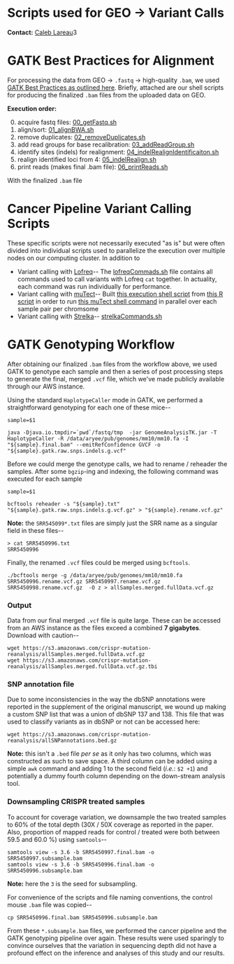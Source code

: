 <br><br>

# Scripts used for GEO -> Variant Calls

**Contact:** [Caleb Lareau](mailto:caleblareau@g.harvard.edu)3

# GATK Best Practices for Alignment

For processing the data from GEO -> `.fastq` -> high-quality `.bam`, 
we used [GATK Best Practices as outlined here](http://onlinelibrary.wiley.com/doi/10.1002/0471250953.bi1110s43/abstract).
Briefly, attached are our shell scripts for producing the finalized `.bam` files from the uploaded data on GEO. 

**Execution order:**

0. acquire fastq files: [00_getFastq.sh](https://github.com/aryeelab/crispr_mutation_reanalysis/blob/master/variantCallingPipeline/00_getFastq.sh)
1. align/sort: [01_alignBWA.sh](https://github.com/aryeelab/crispr_mutation_reanalysis/blob/master/variantCallingPipeline/01_align_BWAmem.sh)
2. remove duplicates: [02_removeDuplicates.sh](https://github.com/aryeelab/crispr_mutation_reanalysis/blob/master/variantCallingPipeline/02_removeDuplicates.sh)
3. add read groups for base recalibration: [03_addReadGroup.sh](https://github.com/aryeelab/crispr_mutation_reanalysis/blob/master/variantCallingPipeline/03_addReadGroup.sh)
4. identify sites (indels) for realignment: [04_indelRealignIdentificaiton.sh](https://github.com/aryeelab/crispr_mutation_reanalysis/blob/master/variantCallingPipeline/04_indelRealignIdentificaiton.sh)
5. realign identified loci from 4: [05_indelRealign.sh](https://github.com/aryeelab/crispr_mutation_reanalysis/blob/master/variantCallingPipeline/05_indelRealign.sh)
6. print reads (makes final .bam file): [06_printReads.sh](https://github.com/aryeelab/crispr_mutation_reanalysis/blob/master/variantCallingPipeline/06_printReads.sh)

With the finalized `.bam` file

# Cancer Pipeline Variant Calling Scripts

These specific scripts were not necessarily executed "as is" but were often
divided into individual scripts used to parallelize the execution over multiple
nodes on our computing cluster. In addition to 

- Variant calling with [Lofreq](http://csb5.github.io/lofreq/commands/)-- The [lofreqCommads.sh](https://github.com/aryeelab/crispr_mutation_reanalysis/blob/master/variantCallingPipeline/call_mutations/lofreqCommands.sh) file 
contains all commands used to call variants with Lofreq `cat` together. In actuality, each command was run individually for performance. 
- Variant calling with [muTect](http://archive.broadinstitute.org/cancer/cga/mutect_run)-- Built [this execution shell script](https://github.com/aryeelab/crispr_mutation_reanalysis/blob/master/variantCallingPipeline/call_mutations/mutectExec.sh)
from [this R script](https://github.com/aryeelab/crispr_reanalysis/blob/master/variantCallingPipeline/call_mutations/makeMutectExec.R) in order to run [this muTect shell command](https://github.com/aryeelab/crispr_mutation_reanalysis/blob/master/variantCallingPipeline/call_mutations/mutectRunner.sh)
in parallel over each sample pair per chromsome
- Variant calling with [Strelka](https://github.com/Illumina/strelka/blob/master/docs/userGuide/README.md)-- [strelkaCommands.sh](https://github.com/aryeelab/crispr_mutation_reanalysis/blob/master/variantCallingPipeline/call_mutations/strelkaCommands.sh)

# GATK Genotyping Workflow

After obtaining our finalized `.bam` files from the workflow above, we used GATK
to genotype each sample and then a series of post processing steps to generate the
final, merged `.vcf` file, which we've made publicly available through our AWS instance. 

Using the standard `HaplotypeCaller` mode in GATK, we performed a straightforward genotyping for
each one of these mice--

```
sample=$1

java -Djava.io.tmpdir=`pwd`/fastq/tmp  -jar GenomeAnalysisTK.jar -T HaplotypeCaller -R /data/aryee/pub/genomes/mm10/mm10.fa -I "${sample}.final.bam" --emitRefConfidence GVCF -o "${sample}.gatk.raw.snps.indels.g.vcf"
```

Before we could merge the genotype calls, we had to rename / reheader the samples. After some `bgzip`-ing and indexing, 
the following command was executed for each sample

```
sample=$1

bcftools reheader -s "${sample}.txt" "${sample}.gatk.raw.snps.indels.g.vcf.gz" > "${sample}.rename.vcf.gz"
```

**Note:** the `SRR545099*.txt` files are simply just the SRR name as a singular field in these files--

```
> cat SRR5450996.txt
SRR5450996
```

Finally, the renamed `.vcf` files could be merged using `bcftools`. 

```
./bcftools merge -g /data/aryee/pub/genomes/mm10/mm10.fa SRR5450996.rename.vcf.gz SRR5450997.rename.vcf.gz SRR5450998.rename.vcf.gz  -O z > allSamples.merged.fullData.vcf.gz
```

### Output

Data from our final merged `.vcf` file is quite large. These can be accessed from an AWS instance as the
files exceed a combined **7 gigabytes**. Download with caution-- 

```
wget https://s3.amazonaws.com/crispr-mutation-reanalysis/allSamples.merged.fullData.vcf.gz
wget https://s3.amazonaws.com/crispr-mutation-reanalysis/allSamples.merged.fullData.vcf.gz.tbi
```


### SNP annotation file

Due to some inconsistencies in the way the dbSNP annotations were reported in the supplement
of the original manuscript, we wound up making a custom SNP list that was a union of dbSNP 137 and 138.
This file that was used to classify variants as in dbSNP or not can be accessed here:

```
wget https://s3.amazonaws.com/crispr-mutation-reanalysis/allSNPannotations.bed.gz
```

**Note:** this isn't a `.bed` file _per se_ as it only has two columns, which was
constructed as such to save space. A third column can be added using a simple `awk` command
and adding 1 to the second field (_i.e._: `$2 +1`) and potentially a dummy fourth column
depending on the down-stream analysis tool. 


### Downsampling CRISPR treated samples

To account for coverage variation, we downsample the two treated samples to 60\% of the 
total depth (30X / 50X coverage as reported in the paper. Also, proportion of mapped reads
for control / treated were both between 59.5 and 60.0 \%) using `samtools`--

```
samtools view -s 3.6 -b SRR5450997.final.bam -o SRR5450997.subsample.bam
samtools view -s 3.6 -b SRR5450996.final.bam -o SRR5450996.subsample.bam
```
**Note:** here the `3` is the seed for subsampling.

For convenience of the scripts and file naming conventions, the control mouse `.bam`
file was copied--

```
cp SRR5450996.final.bam SRR5450996.subsample.bam
```

From these `*.subsample.bam` files, we performed the cancer pipeline and the GATK genotyping
pipeline over again. These results were used sparingly to convince ourselves that the 
variation in sequencing depth did not have a profound effect on the inference and analyses
of this study and our results. 

<br><br>